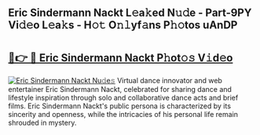 ## Eric Sindermann Nackt L𝚎a𝚔ed N𝚞𝚍e - Part-9PY Vi𝚍𝚎o L𝚎a𝚔s - H𝚘𝚝 O𝚗𝚕yf𝚊ns P𝚑𝚘tos uAnDP

# <h2><a href="http://kf9dc41.oniu.top/?m=Eric+Sindermann+Nackt">🔗👉 🔴 Eric Sindermann Nackt P𝚑ot𝚘𝚜 V𝚒d𝚎o</a></h2>

[![Eric Sindermann Nackt Nu𝚍e𝚜](https://i.imgur.com/0qMVB7G.gif)](http://kf9dc41.oniu.top/?m=Eric+Sindermann+Nackt)
Virtual dance innovator and web entertainer Eric Sindermann Nackt, celebrated for sharing dance and lifestyle inspiration through solo and collaborative dance acts and brief films. Eric Sindermann Nackt's public persona is characterized by its sincerity and openness, while the intricacies of his personal life remain shrouded in mystery.  

